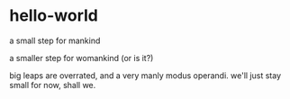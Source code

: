 # hello-world
a small step for mankind

a smaller step for womankind (or is it?)

big leaps are overrated, and a very manly modus operandi. we'll just stay small for now, shall we.
